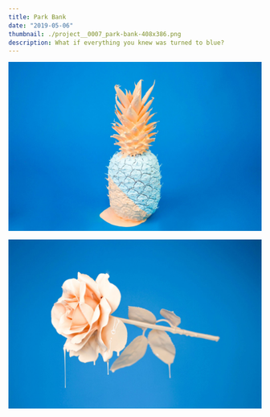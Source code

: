```yaml
---
title: Park Bank
date: "2019-05-06"
thumbnail: ./project__0007_park-bank-408x386.png
description: What if everything you knew was turned to blue?
---
```


![It's all blue](./cody-davis-253925-unsplash.jpg)

![It's all blue](./cody-davis-259003-unsplash.jpg)
